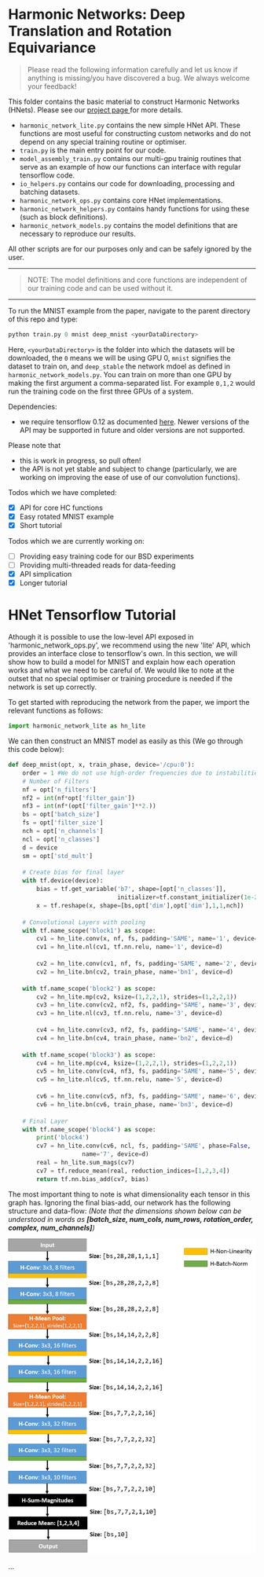 # Harmonic Networks: Deep Translation and Rotation Equivariance

> Please read the following information carefully and let us know if anything is missing/you have discovered a bug. We always welcome your feedback!

This folder contains the basic material to construct Harmonic Networks (HNets). Please see our <a href="http://visual.cs.ucl.ac.uk/pubs/harmonicNets/index.html"> project page </a> for more details.
* `harmonic_network_lite.py` contains the new simple HNet API. These functions are most useful for constructing custom networks and do not depend on any special training routine or optimiser.
* `train.py` is the main entry point for our code.
* `model_assembly_train.py` contains our multi-gpu trainig routines that serve as an example of how our functions can interface with regular tensorflow code.
* `io_helpers.py` contains our code for downloading, processing and batching datasets.
* `harmonic_network_ops.py` contains core HNet implementations.
* `harmonic_network_helpers.py` contains handy functions for using these (such as block definitions).
* `harmonic_network_models.py` contains the model definitions that are necessary to reproduce our results.

All other scripts are for our purposes only and can be safely ignored by the user.

____
> NOTE: The model definitions and core functions are independent of our training code and can be used without it.
____

To run the MNIST example from the paper, navigate to the parent directory of this repo and type:
```python
python train.py 0 mnist deep_mnist <yourDataDirectory>
```
Here, `<yourDataDirectory>` is the folder into which the datasets will be downloaded, the `0` means we will be using GPU 0, `mnist` signifies the dataset to train on, and `deep_stable` the network mdoel as defined in `harmonic_network_models.py`.
You can train on more than one GPU by making the first argument a comma-separated list. For example `0,1,2` would run the training code on the first three GPUs of a system.

Dependencies:
* we require tensorflow 0.12 as documented <a href="https://www.tensorflow.org/versions/r0.12/api_docs/index.html">here</a>. Newer versions of the API may be supported in future and older versions are not supported.

Please note that
* this is work in progress, so pull often!
* the API is not yet stable and subject to change (particularly, we are working on improving the ease of use of our convolution functions).

Todos which we have completed:
- [x] API for core HC functions
- [x] Easy rotated MNIST example
- [x] Short tutorial

Todos which we are currently working on:
- [ ] Providing easy training code for our BSD experiments
- [ ] Providing multi-threaded reads for data-feeding
- [x] API simplication
- [x] Longer tutorial

# HNet Tensorflow Tutorial
Athough it is possible to use the low-level API exposed in 'harmonic_network_ops.py', we recommend using the new 'lite' API, which provides an interface close to tensorflow's own. In this section, we will show how to build a model for MNIST and explain how each operation works and what we need to be careful of. We would like to note at the outset that no special optimiser or training procedure is needed if the network is set up correctly.

To get started with reproducing the network from the paper, we import the relevant functions as follows:
```python
import harmonic_network_lite as hn_lite
```
We can then construct an MNIST model as easily as this (We go through this code below):
```python
def deep_mnist(opt, x, train_phase, device='/cpu:0'):
	order = 1 #We do not use high-order frequencies due to instabilities
	# Number of Filters
	nf = opt['n_filters']
	nf2 = int(nf*opt['filter_gain'])
	nf3 = int(nf*(opt['filter_gain']**2.))
	bs = opt['batch_size']
	fs = opt['filter_size']
	nch = opt['n_channels']
	ncl = opt['n_classes']
	d = device
	sm = opt['std_mult']

	# Create bias for final layer
	with tf.device(device):
		bias = tf.get_variable('b7', shape=[opt['n_classes']],
							   initializer=tf.constant_initializer(1e-2))
		x = tf.reshape(x, shape=[bs,opt['dim'],opt['dim'],1,1,nch])
	
	# Convolutional Layers with pooling
	with tf.name_scope('block1') as scope:
		cv1 = hn_lite.conv(x, nf, fs, padding='SAME', name='1', device=d)
		cv1 = hn_lite.nl(cv1, tf.nn.relu, name='1', device=d)
		
		cv2 = hn_lite.conv(cv1, nf, fs, padding='SAME', name='2', device=d)
		cv2 = hn_lite.bn(cv2, train_phase, name='bn1', device=d)

	with tf.name_scope('block2') as scope:
		cv2 = hn_lite.mp(cv2, ksize=(1,2,2,1), strides=(1,2,2,1))
		cv3 = hn_lite.conv(cv2, nf2, fs, padding='SAME', name='3', device=d)
		cv3 = hn_lite.nl(cv3, tf.nn.relu, name='3', device=d)
		
		cv4 = hn_lite.conv(cv3, nf2, fs, padding='SAME', name='4', device=d)
		cv4 = hn_lite.bn(cv4, train_phase, name='bn2', device=d)

	with tf.name_scope('block3') as scope:
		cv4 = hn_lite.mp(cv4, ksize=(1,2,2,1), strides=(1,2,2,1))
		cv5 = hn_lite.conv(cv4, nf3, fs, padding='SAME', name='5', device=d)
		cv5 = hn_lite.nl(cv5, tf.nn.relu, name='5', device=d)
		
		cv6 = hn_lite.conv(cv5, nf3, fs, padding='SAME', name='6', device=d)
		cv6 = hn_lite.bn(cv6, train_phase, name='bn3', device=d)

	# Final Layer
	with tf.name_scope('block4') as scope:
		print('block4')
		cv7 = hn_lite.conv(cv6, ncl, fs, padding='SAME', phase=False,
					 name='7', device=d)
		real = hn_lite.sum_mags(cv7)
		cv7 = tf.reduce_mean(real, reduction_indices=[1,2,3,4])
		return tf.nn.bias_add(cv7, bias) 
```
The most important thing to note is what dimensionality each tensor in this graph has. Ignoring the final bias-add, our network has the following structure and data-flow:
*(Note that the dimensions shown below can be understood in words as **[batch_size, num_cols, num_rows, rotation_order, complex, num_channels]**)*


![MNIST H-Net Model](/docs/images/mnist_illustration.png)

...
